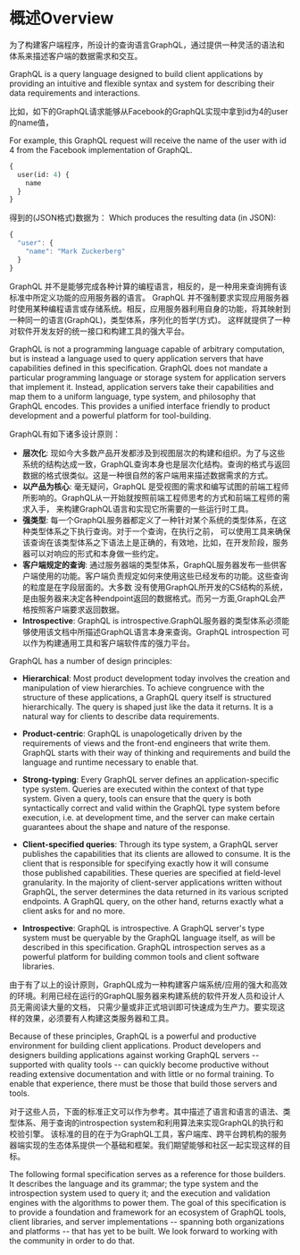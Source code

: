 # 概述Overview

为了构建客户端程序，所设计的查询语言GraphQL，通过提供一种灵活的语法和体系来描述客户端的数据需求和交互。

GraphQL is a query language designed to build client applications by providing
an intuitive and flexible syntax and system for describing their data
requirements and interactions.

比如，如下的GraphQL请求能够从Facebook的GraphQL实现中拿到id为4的user的name值，

For example, this GraphQL request will receive the name of the user with id 4
from the Facebook implementation of GraphQL.

```graphql
{
  user(id: 4) {
    name
  }
}
```

得到的(JSON格式)数据为：
Which produces the resulting data (in JSON):

```js
{
  "user": {
    "name": "Mark Zuckerberg"
  }
}
```

GraphQL 并不是能够完成各种计算的编程语言，相反的，是一种用来查询拥有该标准中所定义功能的应用服务器的语言。
GraphQL 并不强制要求实现应用服务器时使用某种编程语言或存储系统。相反，应用服务器利用自身的功能，将其映射到一种同一的语言(GraphQL)，类型体系，序列化的哲学(方式)。
这样就提供了一种对软件开发友好的统一接口和构建工具的强大平台。

GraphQL is not a programming language capable of arbitrary computation, but is
instead a language used to query application servers that have
capabilities defined in this specification. GraphQL does not mandate a
particular programming language or storage system for application servers that
implement it. Instead, application servers take their capabilities and map them
to a uniform language, type system, and philosophy that GraphQL encodes.
This provides a unified interface friendly to product development and a powerful
platform for tool-building.

GraphQL有如下诸多设计原则：
* **层次化**: 
现如今大多数产品开发都涉及到视图层次的构建和组织。为了与这些系统的结构达成一致，GraphQL查询本身也是层次化结构。查询的格式与返回
数据的格式很类似。这是一种很自然的客户端用来描述数据需求的方式。
* **以产品为核心**: 
毫无疑问，GraphQL 是受视图的需求和编写试图的前端工程师所影响的。GraphQL从一开始就按照前端工程师思考的方式和前端工程师的需求入手，
来构建GraphQL语言和实现它所需要的一些运行时工具。
* **强类型**: 
每一个GraphQL服务器都定义了一种针对某个系统的类型体系，在这种类型体系之下执行查询。对于一个查询，在执行之前，
可以使用工具来确保该查询在该类型体系之下语法上是正确的，有效地，比如，在开发阶段，服务器可以对响应的形式和本身做一些约定。
* **客户端规定的查询**: 
通过服务器端的类型体系，GraphQL服务器发布一些供客户端使用的功能。客户端负责规定如何来使用这些已经发布的功能。这些查询的粒度是在字段层面的。大多数
没有使用GraphQL所开发的CS结构的系统，是由服务器来决定各种endpoint返回的数据格式。而另一方面,GraphQL会严格按照客户端要求返回数据。
* **Introspective**: 
GraphQL is introspective.GraphQL服务器的类型体系必须能够使用该文档中所描述GraphQL语言本身来查询。GraphQL introspection 可以作为构建通用工具和客户端软件库的强力平台。

GraphQL has a number of design principles:

 * **Hierarchical**: Most product development today involves the creation and
   manipulation of view hierarchies. To achieve congruence with the structure
   of these applications, a GraphQL query itself is structured hierarchically.
   The query is shaped just like the data it returns. It is a natural
   way for clients to describe data requirements.

 * **Product-centric**: GraphQL is unapologetically driven by the requirements
   of views and the front-end engineers that write them. GraphQL starts with
   their way of thinking and requirements and build the language and runtime
   necessary to enable that.

 * **Strong-typing**: Every GraphQL server defines an application-specific
   type system. Queries are executed within the context of that type system.
   Given a query, tools can ensure that the query is both syntactically
   correct and valid within the GraphQL type system before execution, i.e. at
   development time, and the server can make certain guarantees about the shape
   and nature of the response.

 * **Client-specified queries**: Through its type system, a GraphQL server
   publishes the capabilities that its clients are allowed to consume. It is
   the client that is responsible for specifying exactly how it will consume
   those published capabilities. These queries are specified at field-level
   granularity. In the majority of client-server applications written
   without GraphQL, the server determines the data returned in its various
   scripted endpoints. A GraphQL query, on the other hand, returns exactly what
   a client asks for and no more.

 * **Introspective**: GraphQL is introspective. A GraphQL server's type system
   must be queryable by the GraphQL language itself, as will be described in this
   specification. GraphQL introspection serves as a powerful platform for
   building common tools and client software libraries.

由于有了以上的设计原则，GraphQL成为一种构建客户端系统/应用的强大和高效的环境。利用已经在运行的GraphQL服务器来构建系统的软件开发人员和设计人员无需阅读大量的文档，
只需少量或非正式培训即可快速成为生产力。要实现这样的效果，必须要有人构建这类服务器和工具。

Because of these principles, GraphQL is a powerful and productive environment
for building client applications. Product developers and designers building
applications against working GraphQL servers -- supported with quality tools --
can quickly become productive without reading extensive documentation and with
little or no formal training. To enable that experience, there must be those
that build those servers and tools.

对于这些人员，下面的标准正文可以作为参考。其中描述了语言和语言的语法、类型体系、用于查询的introspection system和利用算法来实现GraphQL的执行和校验引擎。
该标准的目的在于为GraphQL工具，客户端库、跨平台跨机构的服务器端实现的生态体系提供一个基础和框架。我们期望能够和社区一起实现这样的目标。

The following formal specification serves as a reference for those builders.
It describes the language and its grammar; the type system and the
introspection system used to query it; and the execution and validation engines
with the algorithms to power them. The goal of this specification is to provide
a foundation and framework for an ecosystem of GraphQL tools, client libraries,
and server implementations -- spanning both organizations and platforms -- that
has yet to be built. We look forward to working with the community
in order to do that.


